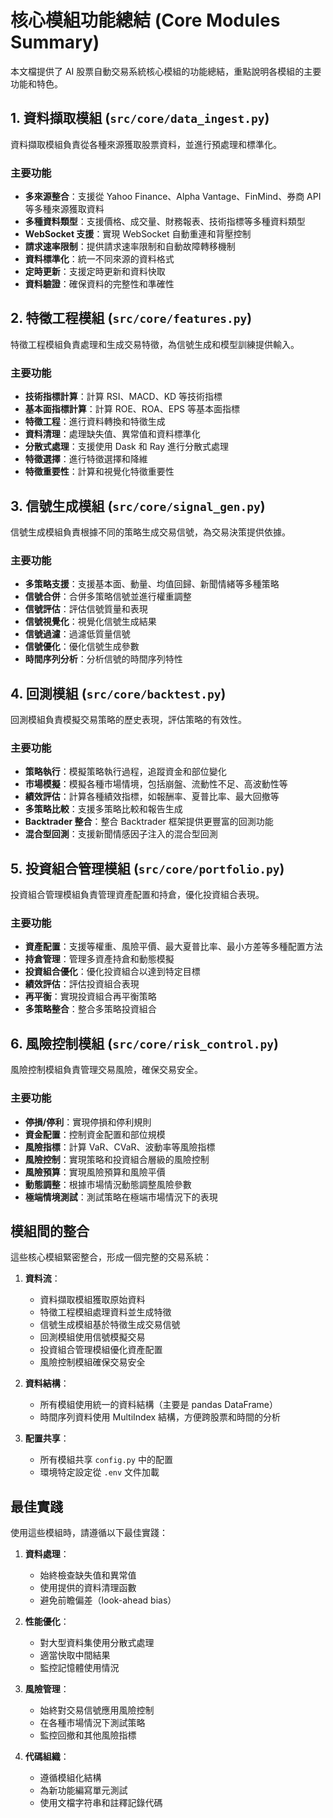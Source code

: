# 核心模組功能總結 (Core Modules Summary)

本文檔提供了 AI 股票自動交易系統核心模組的功能總結，重點說明各模組的主要功能和特色。

## 1. 資料擷取模組 (`src/core/data_ingest.py`)

資料擷取模組負責從各種來源獲取股票資料，並進行預處理和標準化。

### 主要功能

- **多來源整合**：支援從 Yahoo Finance、Alpha Vantage、FinMind、券商 API 等多種來源獲取資料
- **多種資料類型**：支援價格、成交量、財務報表、技術指標等多種資料類型
- **WebSocket 支援**：實現 WebSocket 自動重連和背壓控制
- **請求速率限制**：提供請求速率限制和自動故障轉移機制
- **資料標準化**：統一不同來源的資料格式
- **定時更新**：支援定時更新和資料快取
- **資料驗證**：確保資料的完整性和準確性

## 2. 特徵工程模組 (`src/core/features.py`)

特徵工程模組負責處理和生成交易特徵，為信號生成和模型訓練提供輸入。

### 主要功能

- **技術指標計算**：計算 RSI、MACD、KD 等技術指標
- **基本面指標計算**：計算 ROE、ROA、EPS 等基本面指標
- **特徵工程**：進行資料轉換和特徵生成
- **資料清理**：處理缺失值、異常值和資料標準化
- **分散式處理**：支援使用 Dask 和 Ray 進行分散式處理
- **特徵選擇**：進行特徵選擇和降維
- **特徵重要性**：計算和視覺化特徵重要性

## 3. 信號生成模組 (`src/core/signal_gen.py`)

信號生成模組負責根據不同的策略生成交易信號，為交易決策提供依據。

### 主要功能

- **多策略支援**：支援基本面、動量、均值回歸、新聞情緒等多種策略
- **信號合併**：合併多策略信號並進行權重調整
- **信號評估**：評估信號質量和表現
- **信號視覺化**：視覺化信號生成結果
- **信號過濾**：過濾低質量信號
- **信號優化**：優化信號生成參數
- **時間序列分析**：分析信號的時間序列特性

## 4. 回測模組 (`src/core/backtest.py`)

回測模組負責模擬交易策略的歷史表現，評估策略的有效性。

### 主要功能

- **策略執行**：模擬策略執行過程，追蹤資金和部位變化
- **市場模擬**：模擬各種市場情境，包括崩盤、流動性不足、高波動性等
- **績效評估**：計算各種績效指標，如報酬率、夏普比率、最大回撤等
- **多策略比較**：支援多策略比較和報告生成
- **Backtrader 整合**：整合 Backtrader 框架提供更豐富的回測功能
- **混合型回測**：支援新聞情感因子注入的混合型回測

## 5. 投資組合管理模組 (`src/core/portfolio.py`)

投資組合管理模組負責管理資產配置和持倉，優化投資組合表現。

### 主要功能

- **資產配置**：支援等權重、風險平價、最大夏普比率、最小方差等多種配置方法
- **持倉管理**：管理多資產持倉和動態模擬
- **投資組合優化**：優化投資組合以達到特定目標
- **績效評估**：評估投資組合表現
- **再平衡**：實現投資組合再平衡策略
- **多策略整合**：整合多策略投資組合

## 6. 風險控制模組 (`src/core/risk_control.py`)

風險控制模組負責管理交易風險，確保交易安全。

### 主要功能

- **停損/停利**：實現停損和停利規則
- **資金配置**：控制資金配置和部位規模
- **風險指標**：計算 VaR、CVaR、波動率等風險指標
- **風險控制**：實現策略和投資組合層級的風險控制
- **風險預算**：實現風險預算和風險平價
- **動態調整**：根據市場情況動態調整風險參數
- **極端情境測試**：測試策略在極端市場情況下的表現

## 模組間的整合

這些核心模組緊密整合，形成一個完整的交易系統：

1. **資料流**：
   - 資料擷取模組獲取原始資料
   - 特徵工程模組處理資料並生成特徵
   - 信號生成模組基於特徵生成交易信號
   - 回測模組使用信號模擬交易
   - 投資組合管理模組優化資產配置
   - 風險控制模組確保交易安全

2. **資料結構**：
   - 所有模組使用統一的資料結構（主要是 pandas DataFrame）
   - 時間序列資料使用 MultiIndex 結構，方便跨股票和時間的分析

3. **配置共享**：
   - 所有模組共享 `config.py` 中的配置
   - 環境特定設定從 `.env` 文件加載

## 最佳實踐

使用這些模組時，請遵循以下最佳實踐：

1. **資料處理**：
   - 始終檢查缺失值和異常值
   - 使用提供的資料清理函數
   - 避免前瞻偏差（look-ahead bias）

2. **性能優化**：
   - 對大型資料集使用分散式處理
   - 適當快取中間結果
   - 監控記憶體使用情況

3. **風險管理**：
   - 始終對交易信號應用風險控制
   - 在各種市場情況下測試策略
   - 監控回撤和其他風險指標

4. **代碼組織**：
   - 遵循模組化結構
   - 為新功能編寫單元測試
   - 使用文檔字符串和註釋記錄代碼
